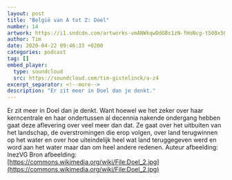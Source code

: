 ```yaml
---
layout: post
title: "België van A tot Z: Doel"
number: 14
artwork: https://i1.sndcdn.com/artworks-vmANWkqwDdGBs1zN-fHoNcg-t500x500.jpg
author: Tim
date: 2020-04-22 09:46:33 +0200
categories: podcast
tag: []
embed_player:
  type: soundcloud
  src: https://soundcloud.com/tim-gistelinck/a-z4
excerpt_separator: <!--more-->
description: "Er zit meer in Doel dan je denkt."
---
```

Er zit meer in Doel dan je denkt. Want hoewel we het zeker over haar kerncentrale en haar ondertussen al decennia nakende ondergang hebben gaat deze aflevering over veel meer dan dat. Ze gaat over het uitbuiten van het landschap, de overstromingen die erop volgen, over land terugwinnen op het water en over hoe uiteindelijk heel wat land teruggegeven werd en word aan het water maar dan om heel andere redenen.
Auteur afbeelding: InezVG
Bron afbeelding: [https://commons.wikimedia.org/wiki/File:Doel_2.jpg](https://commons.wikimedia.org/wiki/File:Doel_2.jpg)